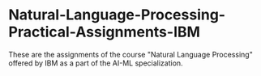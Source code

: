# Natural-Language-Processing-Practical-Assignments-IBM
These are the assignments of the course "Natural Language Processing" offered by IBM as a part of the AI-ML specialization.

